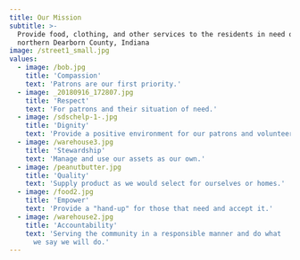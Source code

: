 ```yaml
---
title: Our Mission
subtitle: >-
  Provide food, clothing, and other services to the residents in need of
  northern Dearborn County, Indiana
image: /street1_small.jpg
values:
  - image: /bob.jpg
    title: 'Compassion'
    text: 'Patrons are our first priority.'
  - image: _20180916_172807.jpg
    title: 'Respect'
    text: 'For patrons and their situation of need.'
  - image: /sdschelp-1-.jpg
    title: 'Dignity'
    text: 'Provide a positive environment for our patrons and volunteers.'
  - image: /warehouse3.jpg
    title: 'Stewardship'
    text: 'Manage and use our assets as our own.'
  - image: /peanutbutter.jpg
    title: 'Quality'
    text: 'Supply product as we would select for ourselves or homes.'
  - image: /food2.jpg
    title: 'Empower'
    text: 'Provide a "hand-up" for those that need and accept it.'
  - image: /warehouse2.jpg
    title: 'Accountability'
    text: 'Serving the community in a responsible manner and do what
      we say we will do.'
---
```


